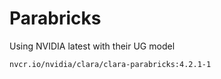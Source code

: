 # Parabricks

Using NVIDIA latest with their UG model

```
nvcr.io/nvidia/clara/clara-parabricks:4.2.1-1
```
